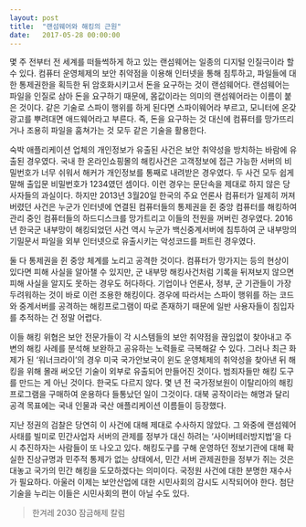 ```yaml
---
layout: post
title:  "랜섬웨어와 해킹의 근원"
date:   2017-05-28 00:00:00
---
```


몇 주 전부터 전 세계를 떠들썩하게 하고 있는 랜섬웨어는 일종의 디지털 인질극이라 할 수 있다. 컴퓨터 운영체제의 보안 취약점을 이용해 인터넷을 통해 침투하고, 파일들에 대한 통제권한을 획득한 뒤 암호화시키고서 돈을 요구하는 것이 랜섬웨어다. 랜섬웨어는 파일을 인질로 삼아 돈을 요구하기 때문에, 몸값이라는 의미의 랜섬웨어라는 이름이 붙은 것이다. 같은 기술로 스파이 행위를 하게 된다면 스파이웨어라 부르고, 모니터에 온갖 광고를 뿌려대면 애드웨어라고 부른다. 즉, 돈을 요구하는 것 대신에 컴퓨터를 망가뜨리거나 조용히 파일을 훔쳐가는 것 모두 같은 기술을 활용한다.

숙박 애플리케이션 업체의 개인정보가 유출된 사건은 보안 취약성을 방치하는 바람에 유출된 경우였다. 국내 한 온라인쇼핑몰의 해킹사건은 고객정보에 접근 가능한 서버의 비밀번호가 너무 쉬워서 해커가 개인정보를 통째로 내려받은 경우였다. 두 사건 모두 쉽게 말해 출입문 비밀번호가 1234였던 셈이다. 이런 경우는 문단속을 제대로 하지 않은 당사자들의 과실이다. 하지만 2013년 3월20일 한국의 주요 언론사 컴퓨터가 일제히 꺼져버렸던 사건은 누군가 인터넷에 연결된 컴퓨터들의 통제권을 쥔 중앙 컴퓨터를 해킹하여 관리 중인 컴퓨터들의 하드디스크를 망가트리고 이들의 전원을 꺼버린 경우였다. 2016년 한국군 내부망이 해킹되었던 사건 역시 누군가 백신중계서버에 침투하여 군 내부망의 기밀문서 파일을 외부 인터넷으로 유출시키는 악성코드를 퍼트린 경우였다.

둘 다 통제권을 쥔 중앙 체계를 노리고 공격한 것이다. 컴퓨터가 망가지는 등의 현상이 있다면 피해 사실을 알아챌 수 있지만, 군 내부망 해킹사건처럼 기록을 뒤져보지 않으면 피해 사실을 알지도 못하는 경우도 허다하다. 기업이나 언론사, 정부, 군 기관들이 가장 두려워하는 것이 바로 이런 조용한 해킹이다. 경우에 따라서는 스파이 행위를 하는 코드와 중계서버를 공격하는 해킹프로그램이 따로 존재하기 때문에 일반 사용자들이 침입자를 추적하는 건 정말 어렵다.

이들 해킹 위협은 보안 전문가들이 각 시스템들의 보안 취약점을 끊임없이 찾아내고 주변의 해킹 사례를 분석해 보완하고 공유하는 노력들로 극복해갈 수 있다. 그러나 최근 화제가 된 ‘워너크라이’의 경우 미국 국가안보국이 윈도 운영체제의 취약성을 찾아낸 뒤 해킹을 위해 몰래 써오던 기술이 외부로 유출되어 만들어진 것이다. 범죄자들만 해킹 도구를 만드는 게 아닌 것이다. 한국도 다르지 않다. 몇 년 전 국가정보원이 이탈리아의 해킹프로그램을 구매하여 운용하다 들통났던 일이 그것이다. 대북 공작이라는 해명과 달리 공격 목표에는 국내 인물과 국산 애플리케이션 이름들이 등장했다.

지난 정권의 검찰은 당연히 이 사건에 대해 제대로 수사하지 않았다. 그 와중에 랜섬웨어 사태를 빌미로 민간사업자 서버의 관제를 정부가 대신 하려는 ‘사이버테러방지법’을 다시 추진하자는 사람들이 또 나오고 있다. 해킹도구를 구해 운영하던 정보기관에 대해 확실한 진상규명과 민주적 통제가 없는 상태에서, 민간 서버 관제권한을 정부가 쥐는 것은 대놓고 국가의 민간 해킹을 도모하겠다는 의미이다. 국정원 사건에 대한 분명한 재수사가 필요하다. 아울러 이제는 보안산업에 대한 시민사회의 감시도 시작되어야 한다. 첨단기술을 누리는 이들은 시민사회의 편이 아닐 수도 있다.


> 한겨레 2030 잠금해제 칼럼
